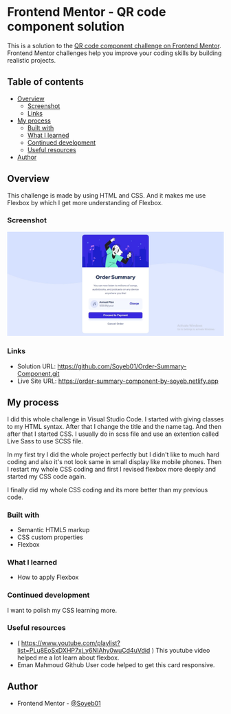 # Frontend Mentor - QR code component solution

This is a solution to the [QR code component challenge on Frontend Mentor](https://www.frontendmentor.io/challenges/qr-code-component-iux_sIO_H). Frontend Mentor challenges help you improve your coding skills by building realistic projects. 

## Table of contents

- [Overview](#overview)
  - [Screenshot](#screenshot)
  - [Links](#links)
- [My process](#my-process)
  - [Built with](#built-with)
  - [What I learned](#what-i-learned)
  - [Continued development](#continued-development)
  - [Useful resources](#useful-resources)
- [Author](#author)

## Overview

This challenge is made by using HTML and CSS. And it makes me use Flexbox by  which I get more understanding of Flexbox.

### Screenshot

![Solution of QR code Challenge in desktop view](/design/desktop-design-prev.jpg)

### Links

- Solution URL: https://github.com/Soyeb01/Order-Summary-Component.git
- Live Site URL: https://order-summary-component-by-soyeb.netlify.app

## My process

I did this whole challenge in Visual Studio Code. I started with giving classes to my HTML syntax. After that I change the title and the name tag. And then after that I started CSS. I usually do in scss file and use an extention called Live Sass to use SCSS file. 

In my first try I did the whole project perfectly but I didn't like to much hard coding and also it's not look same in small display like mobile phones. Then I restart my whole CSS coding and first I revised flexbox more deeply and started my CSS code again.

I finally did my whole CSS coding and its more better than my previous code.

### Built with

- Semantic HTML5 markup
- CSS custom properties
- Flexbox

### What I learned

- How to apply Flexbox

### Continued development

I want to polish my CSS learning more.

### Useful resources

- ( https://www.youtube.com/playlist?list=PLu8EoSxDXHP7xj_y6NIAhy0wuCd4uVdid ) This youtube video helped me a lot learn about flexbox.
- Eman Mahmoud Github User code helped to get this card responsive.

## Author

- Frontend Mentor - [@Soyeb01](https://www.frontendmentor.io/profile/Soyeb01)

